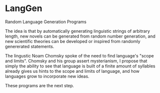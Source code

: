 # LangGen
Random Language Generation Programs

The idea is that by automatically generating linguistic strings of arbitrary length, new novels can be generated from random number generation, and new scientific theories can be developed or inspired from randomly genererated statements.

The lingustic Noam Chomsky spoke of the need to find language's "scope and limits". Chomsky and his group assert mysterianism, I propose that simply the ability to see that language is built of a finite amount of syllables already gives us hints to the scope and limits of language, and how languages grow to incorporate new ideas.

These programs are the next step.
